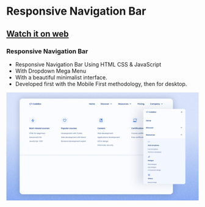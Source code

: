 # Responsive Navigation Bar
## [Watch it on web](https://deshapriyakhatua.github.io/responsive_navbar/)
### Responsive Navigation Bar

- Responsive Navigation Bar Using HTML CSS & JavaScript
- With Dropdown Mega Menu
- With a beautiful minimalist interface.
- Developed first with the Mobile First methodology, then for desktop.


![preview img](/preview.png)
